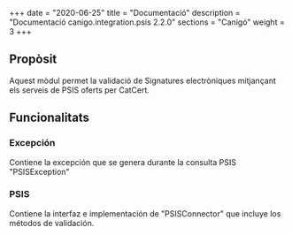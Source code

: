 +++
date        = "2020-06-25"
title       = "Documentació"
description = "Documentació canigo.integration.psis 2.2.0"
sections    = "Canigó"
weight      = 3
+++

## Propòsit

Aquest mòdul permet la validació de Signatures electròniques mitjançant els serveis de PSIS oferts per CatCert.

## Funcionalitats

### Excepción

Contiene la excepción que se genera durante la consulta PSIS "PSISException"

### PSIS

Contiene la interfaz e implementación de "PSISConnector" que incluye los métodos de validación. 
